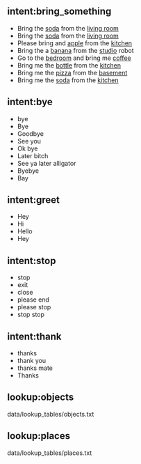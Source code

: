 ## intent:bring_something
- Bring the [soda](object) from the [living room](place)
- Bring the [soda](object) from the [living room](place)
- Please bring and [apple](object) from the [kitchen](place)
- Bring the a [banana](object) from the [studio](place) robot
- Go to the [bedroom](place) and bring me [coffee](object)
- Bring me the [bottle](object) from the [kitchen](place)
- Bring me the [pizza](object) from the [basement](place)
- Bring me the [soda](object) from the [kitchen](place)

## intent:bye
- bye
- Bye
- Goodbye
- See you
- Ok bye
- Later bitch
- See ya later alligator
- Byebye
- Bay

## intent:greet
- Hey
- Hi
- Hello
- Hey

## intent:stop
- stop
- exit
- close
- please end
- please stop
- stop stop

## intent:thank
- thanks
- thank you
- thanks mate
- Thanks

## lookup:objects
  data/lookup_tables/objects.txt

## lookup:places
  data/lookup_tables/places.txt